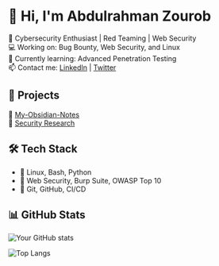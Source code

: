# 👋 Hi, I'm Abdulrahman Zourob  
🔹 Cybersecurity Enthusiast | Red Teaming | Web Security  
💻 Working on: Bug Bounty, Web Security, and Linux  
📖 Currently learning: Advanced Penetration Testing  
📫 Contact me: [LinkedIn](https://www.linkedin.com/in/abdelrahman-zourob-5b7558303?utm_source=share&utm_campaign=share_via&utm_content=profile&utm_medium=android_app) | [Twitter](https://x.com/3brhmanZourob?t=saLCoQne1Bo4eN5WuCN-eA&s=09)  

## 🚀 Projects  
🔸 [My-Obsidian-Notes](https://github.com/abdulrahmanzourob/My-Obsidian-Notes)  
🔸 [Security Research](https://github.com/your-profile/security-research)  

## 🛠️ Tech Stack  
- 🔹 Linux, Bash, Python  
- 🔹 Web Security, Burp Suite, OWASP Top 10  
- 🔹 Git, GitHub, CI/CD  

## 📊 GitHub Stats  
![Your GitHub stats](https://github-readme-stats.vercel.app/api?username=abdulrahmanzourob&show_icons=true&theme=radical)  

![Top Langs](https://github-readme-stats.vercel.app/api/top-langs/?username=abdulrahmanzourob&layout=compact&theme=radical)    

